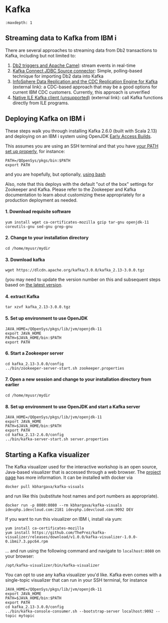 # Kafka

```{toctree}
:maxdepth: 1
```

## Streaming data to Kafka from IBM i
There are several approaches to streaming data from Db2 transactions to Kafka, including but not limited to:
1. [Db2 triggers and Apache Camel](KAFKA_CAMEL_DTAQ.md): stream events in real-time
1. [Kafka Connect JDBC Source connector](KAFKA_CONNECT_JDBC.md): Simple, polling-based technique for importing Db2 data into Kafka
1. [InfoSphere Data Replication and the CDC Replication Engine for Kafka](https://www.ibm.com/docs/en/idr/11.4.0?topic=replication-cdc-engine-kafka) (external link): a CDC-based approach that may be a good options for current IBM CDC customers. Currently, this approach is unverified
1. [Native ILE Kafka client (unsupported)](https://github.com/AlexeiBaranov/librdkafka/blob/port-os400/packaging/os400/README.md) (external link): call Kafka functions directly from ILE programs.

## Deploying Kafka on IBM i

These steps walk you through installing Kafka 2.6.0 (built with Scala 2.13) and deploying
on an IBM i system using OpenJDK 
[Early Access Builds](https://ibmi-oss-docs.readthedocs.io/en/latest/java11/JAVA11_EARLY_ACCESS.html).

This assumes you are using an SSH terminal and that you have
[your PATH set up properly](https://ibmi-oss-docs.readthedocs.io/en/latest/troubleshooting/SETTING_PATH.html),
for instance:
```
PATH=/QOpenSys/pkgs/bin:$PATH
export PATH
```
and you are hopefully, but optionally, [using bash](https://ibmi-oss-docs.readthedocs.io/en/latest/troubleshooting/SETTING_BASH.html)

Also, note that this deploys with the default "out of the box" settings for Zookeeper
and Kafka. Please refer to the Zookeeper and Kafka documentation to learn about customizing
these appropriately for a production deployment as needed. 

#### 1. Download requisite software
```
yum install wget ca-certificates-mozilla gzip tar-gnu openjdk-11 coreutils-gnu sed-gnu grep-gnu
```

#### 2. Change to your installation directory
```
cd /home/myusr/mydir
```

#### 3. Download kafka
```
wget https://dlcdn.apache.org/kafka/3.0.0/kafka_2.13-3.0.0.tgz
```
(you may need to update the version number on this and subsequent steps based on [the latest version](https://kafka.apache.org/downloads).

#### 4. extract Kafka
```
tar xzvf kafka_2.13-3.0.0.tgz
```

#### 5. Set up environment to use OpenJDK
```
JAVA_HOME=/QOpenSys/pkgs/lib/jvm/openjdk-11
export JAVA_HOME
PATH=$JAVA_HOME/bin:$PATH
export PATH
```

#### 6. Start a Zookeeper server
```
cd kafka_2.13-3.0.0/config
../bin/zookeeper-server-start.sh zookeeper.properties
```

#### 7. Open a new session and change to your installation directory from earlier
```
cd /home/myusr/mydir
```

#### 8. Set up environment to use OpenJDK and start a Kafka server
```
JAVA_HOME=/QOpenSys/pkgs/lib/jvm/openjdk-11
export JAVA_HOME
PATH=$JAVA_HOME/bin:$PATH
export PATH
cd kafka_2.13-2.6.0/config
../bin/kafka-server-start.sh server.properties
```

## Starting a Kafka visualizer

The Kafka visualizer used for the interactive workshop is an open source, Java-based visualizer that is accessed through
a web browser. The [project page](https://github.com/manasb-uoe/kafka-visualizer) has more information. It can be installed
with docker via
```
docker pull kbhargava/kafka-visuals
```
and run like this (substitute host names and port numbers as appropriate). 
```
docker run -p 8080:8080 --rm kbhargava/kafka-visuals idevphp.idevcloud.com:2181 idevphp.idevcloud.com:9092 DEV
```

If you want to run this visualizer on IBM i, install via yum:
```
yum install ca-certificates-mozilla
yum install https://github.com/ThePrez/kafka-visualizer/releases/download/v1.0.0/kafka-visualizer-1.0.0-0.ibmi7.3.ppc64.rpm
```
... and run using the following command and  navigate to `localhost:8080` on your browser:

```
/opt/kafka-visualizer/bin/kafka-visualizer
```


You can opt to use any kafka visualizer you'd like. Kafka even comes with a single-topic visualizer that can run in your SSH terminal, for instance

```
JAVA_HOME=/QOpenSys/pkgs/lib/jvm/openjdk-11
export JAVA_HOME
PATH=$JAVA_HOME/bin:$PATH
export PATH
cd kafka_2.13-3.0.0/config
../bin/kafka-console-consumer.sh --bootstrap-server localhost:9092 --topic mytopic
```
